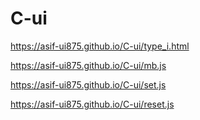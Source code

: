 # C-ui
https://asif-ui875.github.io/C-ui/type_i.html

https://asif-ui875.github.io/C-ui/mb.js

https://asif-ui875.github.io/C-ui/set.js

https://asif-ui875.github.io/C-ui/reset.js
